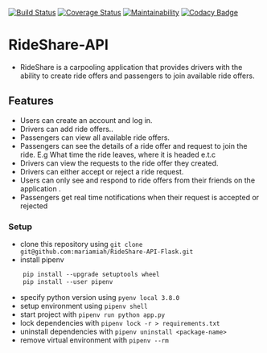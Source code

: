 [![Build Status](https://travis-ci.org/mariamiah/Ride-my-way2.svg?branch=develop)](https://travis-ci.org/mariamiah/Ride-my-way2)
[![Coverage Status](https://coveralls.io/repos/github/mariamiah/Ride-my-way2/badge.svg?branch=develop)](https://coveralls.io/github/mariamiah/Ride-my-way2?branch=develop)
[![Maintainability](https://api.codeclimate.com/v1/badges/302d910c9518da06613e/maintainability)](https://codeclimate.com/github/mariamiah/Ride-my-way2/maintainability)
[![Codacy Badge](https://api.codacy.com/project/badge/Grade/c08f98348122401696ab3b06dec4e794)](https://app.codacy.com/app/mariamiah/Ride-my-way2?utm_source=github.com&utm_medium=referral&utm_content=mariamiah/Ride-my-way2&utm_campaign=Badge_Grade_Dashboard)

# RideShare-API
- RideShare is a carpooling application that provides drivers with the ability to create ride offers and passengers to join available ride offers.

## Features
- Users can create an account and log in.
- Drivers can add ride offers..
- Passengers can view all available ride offers.
- Passengers can see the details of a ride offer and request to join the ride. E.g What time the ride leaves, where it is headed e.t.c
- Drivers can view the requests to the ride offer they created.
- Drivers can either accept or reject a ride request.
- Users can only see and respond to ride offers from their friends on the application .
- Passengers get real time notifications when their request is accepted or rejected
### Setup
- clone this repository using `git clone git@github.com:mariamiah/RideShare-API-Flask.git`
- install pipenv
```sh
    pip install --upgrade setuptools wheel
    pip install --user pipenv
```
- specify python version using `pyenv local 3.8.0`
- setup environment using `pipenv shell`
- start project with `pipenv run python app.py`
- lock dependencies with `pipenv lock -r > requirements.txt`
- uninstall dependencies with `pipenv uninstall <package-name>`
- remove virtual environment with `pipenv --rm`
